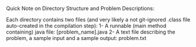 Quick Note on Directory Structure and Problem Descriptions:

Each directory contains two files (and very likely a not git-ignored .class file auto-created in the compilation step): 
1- A runnable (main method containing) java file: [problem_name].java
2- A text file describing the problem, a sample input and a sample output: problem.txt

